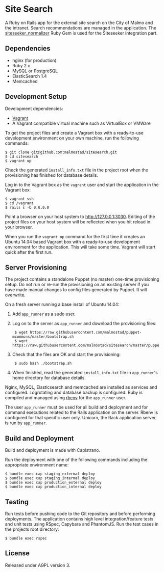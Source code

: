 # Site Search

A Ruby on Rails app for the external site search on the City of Malmo and the intranet. Search recommendations are managed in the application. The [siteseeker_normalizer](https://github.com/malmostad/siteseeker_normalizer) Ruby Gem is used for the Siteseeker integration part.

## Dependencies
* nginx (for production)
* Ruby 2.x
* MySQL or PostgreSQL
* ElasticSearch 1.4
* Memcached


## Development Setup

Development dependencies:

* [Vagrant](https://www.vagrantup.com/)
* A Vagrant compatible virtual machine such as VirtualBox or VMWare

To get the project files and create a Vagrant box with a ready-to-use development environment on your own machine, run the following commands:

```shell
$ git clone git@github.com:malmostad/sitesearch.git
$ cd sitesearch
$ vagrant up
```

Check the generated `install_info.txt` file in the project root when the provisioning has finished for database details.

Log in to the Vagrant box as the `vagrant` user and start the application in the Vagrant box:

```shell
$ vagrant ssh
$ cd /vagrant
$ rails s -b 0.0.0.0
```

Point a browser on your host system to http://127.0.0.1:3030. Editing of the project files on your host system will be reflected when you hit reload in your browser.

When you run the `vagrant up` command for the first time it creates an Ubuntu 14.04 based Vagrant box with a ready-to-use development environment for the application. This will take some time. Vagrant will start quick after the first run.


## Server Provisioning

The project contains a standalone Puppet (no master) one-time provisioning setup. Do not run or re-run the provisioning on an existing server if you have made manual changes to config files generated by Puppet. It will overwrite.

On a fresh server running a base install of Ubuntu 14.04:

1. Add `app_runner` as a sudo user.
2. Log on to the server as `app_runner` and download the provisioning files:

        $ wget https://raw.githubusercontent.com/malmostad/puppet-mcommons/master/bootstrap.sh
        $ wget https://raw.githubusercontent.com/malmostad/sitesearch/master/puppet/server.pp

3. Check that the files are OK and start the provisioning:

        $ sudo bash ./bootstrap.sh

4. When finished, read the generated `install_info.txt` file in `app_runner`'s home directory for database details.

Nginx, MySQL, Elasticsearch and memcached are installed as services and configured. Logrotating and database backup is configured. Ruby is compiled and managed using [rbenv](https://github.com/sstephenson/rbenv) for the `app_runner` user.

The user `app_runner` must be used for all build and deployment and for command executions related to the Rails application on the server. Rbenv is configured for that specific user only. Unicorn, the Rack application server, is run by `app_runner`.


## Build and Deployment
Build and deployment is made with Capistrano.

Run the deployment with one of the following commands including the appropriate environment name:

```shell
$ bundle exec cap staging_external deploy
$ bundle exec cap staging_internal deploy
$ bundle exec cap production_external deploy
$ bundle exec cap production_internal deploy
```

## Testing
Run tests before pushing code to the Git repository and before performing deployments. The application contains high level integration/feature tests and unit tests using RSpec, Capybara and PhantomJS. Run the test cases in the projects root directory:

```shell
$ bundle exec rspec
```

## License
Released under AGPL version 3.
